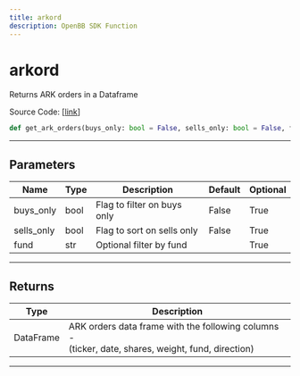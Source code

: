 ```yaml
---
title: arkord
description: OpenBB SDK Function
---
```


# arkord

Returns ARK orders in a Dataframe

Source Code: [[link](https://github.com/OpenBB-finance/OpenBBTerminal/tree/main/openbb_terminal/stocks/discovery/ark_model.py#L23)]

```python
def get_ark_orders(buys_only: bool = False, sells_only: bool = False, fund: str = "") -> pd.DataFrame
```
---
## Parameters

| Name | Type | Description | Default | Optional |
| ---- | ---- | ----------- | ------- | -------- |
| buys_only | bool | Flag to filter on buys only | False | True |
| sells_only | bool | Flag to sort on sells only | False | True |
| fund | str | Optional filter by fund |  | True |

---
## Returns

| Type | Description |
| ---- | ----------- |
| DataFrame | ARK orders data frame with the following columns -<br/>(ticker, date, shares, weight, fund, direction) |

---
